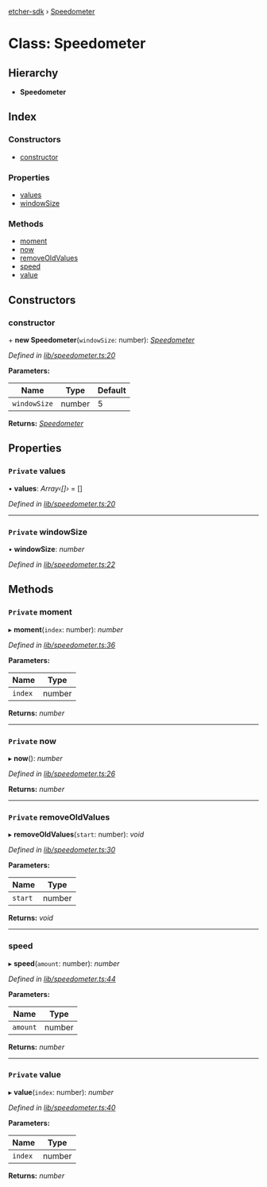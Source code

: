 [etcher-sdk](../README.md) › [Speedometer](speedometer.md)

# Class: Speedometer

## Hierarchy

* **Speedometer**

## Index

### Constructors

* [constructor](speedometer.md#constructor)

### Properties

* [values](speedometer.md#private-values)
* [windowSize](speedometer.md#private-windowsize)

### Methods

* [moment](speedometer.md#private-moment)
* [now](speedometer.md#private-now)
* [removeOldValues](speedometer.md#private-removeoldvalues)
* [speed](speedometer.md#speed)
* [value](speedometer.md#private-value)

## Constructors

###  constructor

\+ **new Speedometer**(`windowSize`: number): *[Speedometer](speedometer.md)*

*Defined in [lib/speedometer.ts:20](https://github.com/balena-io-modules/etcher-sdk/blob/48506bf/lib/speedometer.ts#L20)*

**Parameters:**

Name | Type | Default |
------ | ------ | ------ |
`windowSize` | number | 5 |

**Returns:** *[Speedometer](speedometer.md)*

## Properties

### `Private` values

• **values**: *Array‹[]›* = []

*Defined in [lib/speedometer.ts:20](https://github.com/balena-io-modules/etcher-sdk/blob/48506bf/lib/speedometer.ts#L20)*

___

### `Private` windowSize

• **windowSize**: *number*

*Defined in [lib/speedometer.ts:22](https://github.com/balena-io-modules/etcher-sdk/blob/48506bf/lib/speedometer.ts#L22)*

## Methods

### `Private` moment

▸ **moment**(`index`: number): *number*

*Defined in [lib/speedometer.ts:36](https://github.com/balena-io-modules/etcher-sdk/blob/48506bf/lib/speedometer.ts#L36)*

**Parameters:**

Name | Type |
------ | ------ |
`index` | number |

**Returns:** *number*

___

### `Private` now

▸ **now**(): *number*

*Defined in [lib/speedometer.ts:26](https://github.com/balena-io-modules/etcher-sdk/blob/48506bf/lib/speedometer.ts#L26)*

**Returns:** *number*

___

### `Private` removeOldValues

▸ **removeOldValues**(`start`: number): *void*

*Defined in [lib/speedometer.ts:30](https://github.com/balena-io-modules/etcher-sdk/blob/48506bf/lib/speedometer.ts#L30)*

**Parameters:**

Name | Type |
------ | ------ |
`start` | number |

**Returns:** *void*

___

###  speed

▸ **speed**(`amount`: number): *number*

*Defined in [lib/speedometer.ts:44](https://github.com/balena-io-modules/etcher-sdk/blob/48506bf/lib/speedometer.ts#L44)*

**Parameters:**

Name | Type |
------ | ------ |
`amount` | number |

**Returns:** *number*

___

### `Private` value

▸ **value**(`index`: number): *number*

*Defined in [lib/speedometer.ts:40](https://github.com/balena-io-modules/etcher-sdk/blob/48506bf/lib/speedometer.ts#L40)*

**Parameters:**

Name | Type |
------ | ------ |
`index` | number |

**Returns:** *number*
